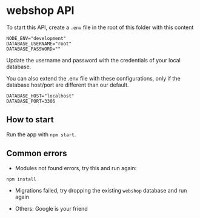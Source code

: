 # webshop API

To start this API, create a `.env` file in the root of this folder with this content

```
NODE_ENV="development"
DATABASE_USERNAME="root"
DATABASE_PASSWORD=""
```

Update the username and password with the credentials of your local database.

You can also extend the .env file with these configurations, only if the database host/port are different than our default.

```
DATABASE_HOST="localhost"
DATABASE_PORT=3306
```

## How to start

Run the app with `npm start`.

## Common errors

- Modules not found errors, try this and run again:

```
npm install
```

- Migrations failed, try dropping the existing `webshop` database and run again

- Others: Google is your friend

